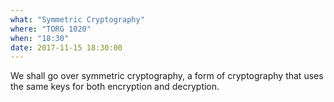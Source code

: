 ```yaml
---
what: "Symmetric Cryptography"
where: "TORG 1020"
when: "18:30"
date: 2017-11-15 18:30:00
---
```


We shall go over symmetric cryptography, a form of cryptography that uses the same keys for both encryption and decryption.
